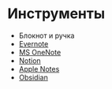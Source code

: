 
# Инструменты

- Блокнот и ручка
- [Evernote](https://evernote.com)
- [MS OneNote](https://www.onenote.com)
- [Notion](https://notion.so)
- [Apple Notes](https://www.icloud.com/notes/)
- [Obsidian](https://obsidian.md)

<!--
Для ведения заметок бывают разные инструменты
-->
